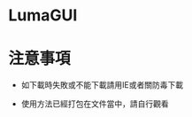 # LumaGUI

<h1>注意事項</h1>
<ul><li>如下載時失敗或不能下載請用IE或者關防毒下載</li></ul>
<ul><li>使用方法已經打包在文件當中，請自行觀看</li></ul>
